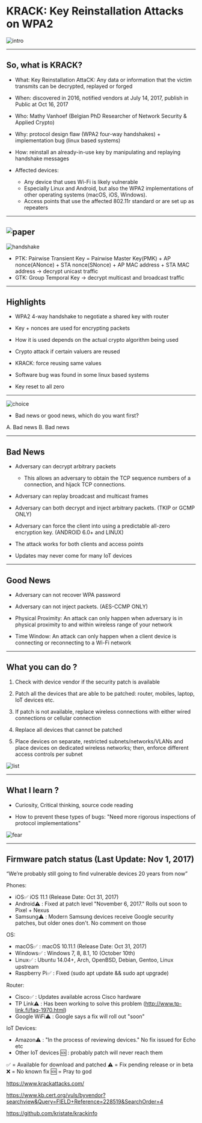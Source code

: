 # KRACK: Key Reinstallation Attacks on WPA2
![intro](/resources/pics/intro.png)

---

## So, what is KRACK?

- What:  Key Reinstallation AttaCK: Any data or information that the victim transmits can be decrypted, replayed or forged

- When: discovered in 2016, notified vendors at July 14, 2017, publish in Public at Oct 16, 2017

- Who: Mathy Vanhoef (Belgian PhD Researcher of Network Security & Applied Crypto)

- Why: protocol design flaw (WPA2 four-way handshakes) + implementation bug (linux based systems)

- How: reinstall an already-in-use key by manipulating and replaying handshake messages

- Affected devices: 
    * Any device that uses Wi-Fi is likely vulnerable 
    * Especially Linux and Android, but also the WPA2 implementations of other operating systems (macOS, iOS, Windows).
    * Access points that use the affected 802.11r standard or are set up as repeaters

---
![paper](/resources/pics/paper.png)
---
![handshake](/resources/pics/handshake.png)

- PTK: Pairwise Transient Key =  Pairwise Master Key(PMK) + AP nonce(ANonce) + STA nonce(SNonce) + AP MAC address + STA MAC address ->  decrypt unicast traffic
- GTK: Group Temporal Key -> decrypt multicast and broadcast traffic

---

## Highlights

- WPA2 4-way handshake to negotiate a shared key with router

- Key + nonces are used for encrypting packets

- How it is used depends on the actual crypto algorithm being used

- Crypto attack if certain valuers are reused 

- KRACK: force reusing same values

- Software bug was found in some linux based systems 

- Key reset to all zero

---

![choice](/resources/pics/choice.png)

- Bad news or good news, which do you want first?

A. Bad news  B. Bad news

---

## Bad News

- Adversary can decrypt arbitrary packets
    * This allows an adversary to obtain the TCP sequence numbers of a connection, and hijack TCP connections.

- Adversary can replay broadcast and multicast frames

- Adversary can both decrypt and inject arbitrary packets. (TKIP or GCMP ONLY)

- Adversary can force the client into using a predictable all-zero encryption key. (ANDROID 6.0+ and LINUX)

- The attack works for both clients and access points

- Updates may never come for many IoT devices
---

## Good News

- Adversary can not recover WPA password

- Adversary can not inject packets. (AES-CCMP ONLY)

- Physical Proximity: An attack can only happen when adversary is in physical proximity to and within wireless range of your network

- Time Window: An attack can only happen when a client device is connecting or reconnecting to a Wi-Fi network

---

## What you can do ?

1. Check with device vendor if the security patch is available

2. Patch all the devices that are able to be patched: router, mobiles, laptop, IoT devices etc.

3. If patch is not available, replace wireless connections with either wired connections or cellular connection

4. Replace all devices that cannot be patched

5. Place devices on separate, restricted subnets/networks/VLANs and place devices on dedicated wireless networks; then, enforce different access controls per subnet

![list](/resources/pics/list.png)

---

## What I learn ?

- Curiosity, Critical thinking, source code reading

- How to prevent these types of bugs: "Need more rigorous inspections of protocol implementations"

![fear](/resources/pics/fear.gif)

---

## Firmware patch status (Last Update: Nov 1, 2017)

“We’re probably still going to find vulnerable devices 20 years from now”

Phones: 
- iOS:white_check_mark: iOS 11.1 (Release Date: Oct 31, 2017)
- Android:warning: : Fixed at patch level "November 6, 2017." Rolls out soon to Pixel + Nexus
- Samsung:warning: : Modern Samsung devices receive Google security patches, but older ones don't. No comment on those

OS:
- macOS:white_check_mark: : macOS 10.11.1 (Release Date: Oct 31, 2017)
- Windows:white_check_mark: : Windows 7, 8, 8.1, 10 (October 10th)
- Linux:white_check_mark: : Ubuntu 14.04+, Arch, OpenBSD, Debian, Gentoo, Linux upstream
- Raspberry Pi:white_check_mark: : Fixed (sudo apt update && sudo apt upgrade)

Router:
- Cisco:white_check_mark: : Updates available across Cisco hardware
- TP Link:warning: : Has been working to solve this problem (http://www.tp-link.fi/faq-1970.html)
- Google WiFi:warning: : Google says a fix will roll out "soon"

IoT Devices:
- Amazon:warning: : "In the process of reviewing devices." No fix issued for Echo etc 
- Other IoT devices :sos: : probably patch will never reach them

:white_check_mark: = Available for download and patched
:warning: = Fix pending release or in beta
:x: = No known fix
:sos: = Pray to god

https://www.krackattacks.com/

https://www.kb.cert.org/vuls/byvendor?searchview&Query=FIELD+Reference=228519&SearchOrder=4

https://github.com/kristate/krackinfo 


